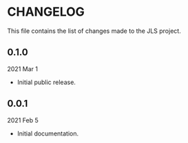 
# CHANGELOG

This file contains the list of changes made to the JLS project.


## 0.1.0

2021 Mar 1

*   Initial public release.


## 0.0.1

2021 Feb 5

*   Initial documentation.
